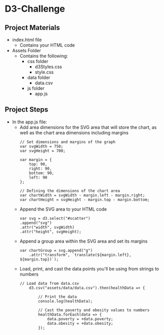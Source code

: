 # D3-Challenge

## Project Materials

* index.html file
    * Contains your HTML code
* Assets Folder
    * Contains the following:
        * css folder
            * d3Styles.css
            * style.css
        * data folder
            * data.csv
        * js folder
            * app.js


## Project Steps

* In the app.js file:
    * Add area dimensions for the SVG area that will store the chart, as well as the chart area dimensions including margins
        ```
        // Set dimensions and margins of the graph
        var svgWidth = 750;
        var svgHeight = 700;

        var margin = {
            top: 90,
            right: 90,
            bottom: 90,
            left: 90
        };

        // Defining the dimensions of the chart area
        var chartWidth = svgWidth - margin.left - margin.right;
        var chartHeight = svgHeight - margin.top - margin.bottom;
        ```
    * Append the SVG area to your HTML code
        ```
        var svg = d3.select("#scatter")
        .append("svg")
        .attr("width", svgWidth)
        .attr("height", svgHeight);
        ```
    * Append a group area within the SVG area and set its margins
        ```
        var chartGroup = svg.append("g")
            .attr("transform", `translate(${margin.left}, ${margin.top})`);
        ```
    * Load, print, and cast the data points you'll be using from strings to numbers
        ```
        // Load data from data.csv
            d3.csv("assets/data/data.csv").then(healthData => {

                // Print the data
                console.log(healthData);

                // Cast the poverty and obesity values to numbers
                healthData.forEach(data => {
                    data.poverty = +data.poverty;
                    data.obesity = +data.obesity;
                });
        ```